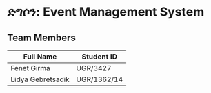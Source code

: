# ድግሶን: Event Management System

## Team Members

| Full Name       | Student ID     |
|----------------|---------------|
| Fenet Girma    | UGR/3427      |
| Lidya Gebretsadik | UGR/1362/14  |
